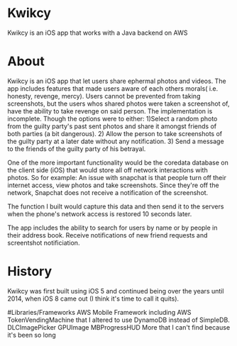 # Kwikcy
Kwikcy is an iOS app that works with a Java backend on AWS 

# About
Kwikcy is an iOS app that let users share ephermal photos and videos. The app includes features that made users aware of each others morals( i.e. honesty, revenge, mercy). Users cannot be prevented from taking screenshots, but the users whos shared photos were taken a screenshot of, have the ability to take revenge on said person. The implementation is incomplete. Though the options were to either: 1)Select a random photo from the guilty party's past sent photos and share it amongst friends of both parties (a bit dangerous). 2) Allow the person to take screenshots of the guilty party at a later date without any notification. 3) Send a message to the friends of the guilty party of his betrayal.

One of the more important functionality would be the coredata database on the client side (iOS) that would store all off network interactions with photos. So for example: An issue with snapchat is that people turn off their internet access, view photos and take screenshots. Since they're off the network, Snapchat does not receive a notification of the screenshot. 

The function I built would capture this data and then send it to the servers when the phone's network access is restored 10 seconds later.

The app includes the ability to search for users by name or by people in their address book. Receive notifications of new friend requests and screentshot notificiation. 

# History
Kwikcy was first built using iOS 5 and continued being over the years until 2014, when iOS 8 came out (I think it's time to call it quits).

#Libraries/Frameworks
AWS Mobile Framework including AWS TokenVendingMachine that I altered to use DynamoDB instead of SimpleDB.
DLCImagePicker
GPUImage
MBProgressHUD
More that I can't find because it's been so long
